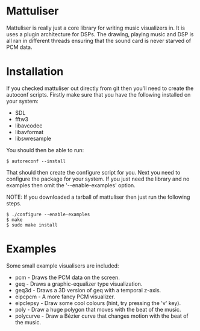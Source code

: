 Mattuliser
==========

Mattuliser is really just a core library for writing music visualizers
in. It is uses a plugin architecture for DSPs. The drawing, playing
music and DSP is all ran in different threads ensuring that the sound
card is never starved of PCM data.

Installation
============

If you checked mattuliser out directly from git then you'll need to
create the autoconf scripts. Firstly make sure that you have the
following installed on your system:

* SDL
* fftw3
* libavcodec
* libavformat
* libswresample

You should then be able to run:

	$ autoreconf --install

That should then create the configure script for you. Next you need to
configure the package for your system. If you just need the library
and no examples then omit the '--enable-examples' option.

NOTE: If you downloaded a tarball of mattuliser then just run the
following steps.

	$ ./configure --enable-examples
	$ make
	$ sudo make install

Examples
========

Some small example visualisers are included:

* pcm - Draws the PCM data on the screen.
* geq - Draws a graphic-equalizer type visualization.
* geq3d - Draws a 3D version of geq with a temporal z-axis.
* eipcpcm - A more fancy PCM visualizer.
* eipclepsy - Draw some cool colours (hint, try pressing the 'v' key).
* poly - Draw a huge polygon that moves with the beat of the music.
* polycurve - Draw a Bézier curve that changes motion with the beat of the music.
